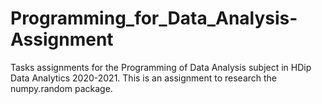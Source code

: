# Programming_for_Data_Analysis-Assignment
Tasks assignments for the Programming of Data Analysis subject in HDip Data Analytics 2020-2021. This is an assignment to research the numpy.random package.
